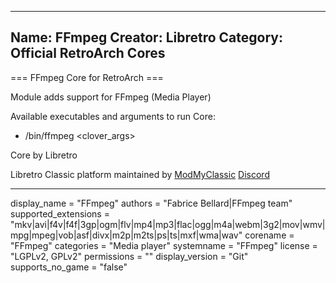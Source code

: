 -----------------------
Name: FFmpeg
Creator: Libretro
Category: Official RetroArch Cores
-----------------------

=== FFmpeg Core for RetroArch ===

Module adds support for FFmpeg (Media Player)

Available executables and arguments to run Core:
- /bin/ffmpeg <rom> <clover_args>

Core by Libretro

Libretro Classic platform maintained by [ModMyClassic](https://modmyclassic.com) [Discord](https://discordapp.com/invite/8gygsrw)

-----------------------

display_name = "FFmpeg"
authors = "Fabrice Bellard|FFmpeg team"
supported_extensions = "mkv|avi|f4v|f4f|3gp|ogm|flv|mp4|mp3|flac|ogg|m4a|webm|3g2|mov|wmv|mpg|mpeg|vob|asf|divx|m2p|m2ts|ps|ts|mxf|wma|wav"
corename = "FFmpeg"
categories = "Media player"
systemname = "FFmpeg"
license = "LGPLv2, GPLv2"
permissions = ""
display_version = "Git"
supports_no_game = "false"
